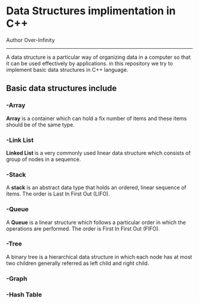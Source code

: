<h1>Data Structures implimentation in C++ </h1>

Author Over-Infinity
<hr> 
A data structure is a particular way of organizing data in a computer so that it can be used effectively by applications. in this repository we try to implement basic data structures in C++ language.

<h2>Basic data structures include </h2>

<h3>-Array </h3> 
 <b>Array</b> is a container which can hold a fix number of items and these items should be of the same type. 
<h3>-Link List</h3> <b>Linked List </b> is a very commonly used linear data structure which consists of group of nodes in a sequence.
<h3>-Stack</h3> A <b>stack</b> is an abstract data type that holds an ordered, linear sequence of items. The order is Last In First Out (LIFO).
<h3>-Queue</h3> A <b>Queue</b> is a linear structure which follows a particular order in which the operations are performed. The order is First In First Out (FIFO).
<h3>-Tree</h3> A binary tree is a hierarchical data structure in which each node has at most two children generally referred as left child and right child.
<h3>-Graph</h3>
<h3>-Hash Table</h3>

